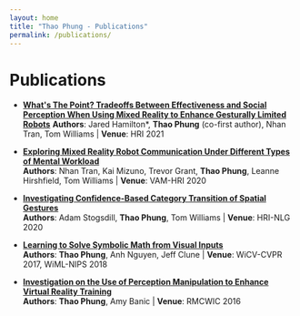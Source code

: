 ```yaml
---
layout: home
title: "Thao Phung - Publications"
permalink: /publications/
---
```


# Publications
- [**What's The Point? Tradeoffs Between Effectiveness and Social Perception When Using Mixed Reality to Enhance Gesturally Limited Robots**][phung2021hri]
   **Authors**: Jared Hamilton*, **Thao Phung** (co-first author), Nhan Tran, Tom Williams | **Venue**: HRI 2021

- [**Exploring Mixed Reality Robot Communication Under Different Types of Mental Workload**][mentalWorkload]  
   **Authors**: Nhan Tran, Kai Mizuno, Trevor Grant, **Thao Phung**, Leanne Hirshfield, Tom Williams | **Venue**: VAM-HRI 2020

- [**Investigating Confidence-Based Category Transition of Spatial Gestures**][adamWorkshop]  
   **Authors**: Adam Stogsdill, **Thao Phung**, Tom Williams | **Venue**: HRI-NLG 2020

- [**Learning to Solve Symbolic Math from Visual Inputs**][cvpr]  
   **Authors**: **Thao Phung**, Anh Nguyen, Jeff Clune | **Venue**: WiCV-CVPR 2017, WiML-NIPS 2018

- [**Investigation on the Use of Perception Manipulation to Enhance Virtual Reality Training**][rmcwic]  
   **Authors**: **Thao Phung**, Amy Banic | **Venue**: RMCWIC 2016


<!--PAPERS-->
[mentalWorkload]: https://mirrorlab.mines.edu/publications/tran2020vamhri/
[adamWorkshop]: https://mirrorlab.mines.edu/publications/stogsdill2020hrinlg/
[cvpr]: https://drive.google.com/open?id=19R5ruhL_sBnWgMcXk-bnzRORDXBeDK0r
[rmcwic]: https://drive.google.com/file/d/1Oe4bZHRxS_AbSMxRBzIGR_4y0he2fcWb/view
[phung2021hri]: https://mirrorlab.mines.edu/publications/hamilton2021hri/

